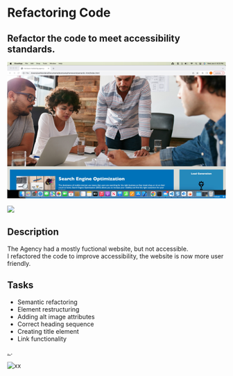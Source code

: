 # Refactoring Code

## Refactor the code to meet accessibility standards.

![My Image](./assets/img/Photo.jpg)




<img src ="assests/img/Photo.jpg"/>


## Description
The Agency had a mostly fuctional website, but not accessible.  
I refactored the code to improve accessibility, the website is now more user friendly.


## Tasks
- Semantic refactoring
- Element restructuring
- Adding alt image attributes
- Correct heading sequence
- Creating title element
- Link functionality


[ . ](https://en.wikipedia.org/wiki/Agile_software_development).

![xx ](./Assets/01-html-css-git-homework-demo.png)

